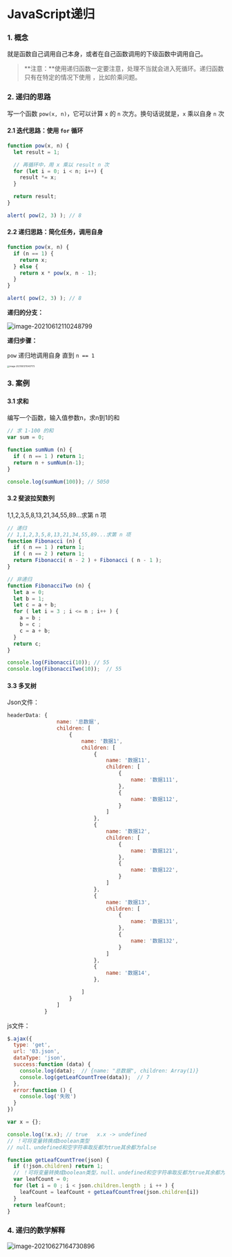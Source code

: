 # JavaScript递归

### 1. 概念

就是函数自己调用自己本身，或者在自己函数调用的下级函数中调用自己。

> **注意：**使用递归函数一定要注意，处理不当就会进入死循环。递归函数只有在特定的情况下使用 ，比如阶乘问题。

### 2. 递归的思路

写一个函数 `pow(x, n)`，它可以计算 `x` 的 `n` 次方。换句话说就是，`x` 乘以自身 `n` 次

#### 2.1 迭代思路：使用 `for` 循环

```js
function pow(x, n) {
  let result = 1;

  // 再循环中，用 x 乘以 result n 次
  for (let i = 0; i < n; i++) {
    result *= x;
  }

  return result;
}

alert( pow(2, 3) ); // 8
```

#### 2.2 递归思路：简化任务，调用自身

```js
function pow(x, n) {
  if (n == 1) {
    return x;
  } else {
    return x * pow(x, n - 1);
  }
}

alert( pow(2, 3) ); // 8
```

**递归的分支：**

![image-20210612110248799](https://calvin-typora-image.oss-cn-hangzhou.aliyuncs.com/img/20210612110250.png)

**递归步骤：**

`pow` 递归地调用自身 直到 `n == 1`

<img src="https://calvin-typora-image.oss-cn-hangzhou.aliyuncs.com/img/20210612110409.png" alt="image-20210612110407173" style="zoom: 33%;" />

### 3. 案例

#### 3.1 求和

编写一个函数，输入值参数n，求n到1的和

```js
// 求 1-100 的和
var sum = 0;

function sumNum (n) {
  if ( n == 1 ) return 1;
  return n + sumNum(n-1);
}

console.log(sumNum(100)); // 5050
```

#### 3.2 斐波拉契数列

1,1,2,3,5,8,13,21,34,55,89...求第 n 项

```js
// 递归
// 1,1,2,3,5,8,13,21,34,55,89...求第 n 项
function Fibonacci (n) {
  if ( n == 1 ) return 1;
  if ( n == 2 ) return 1;
  return Fibonacci( n - 2 ) + Fibonacci ( n - 1 );
}

// 非递归
function FibonacciTwo (n) {
  let a = 0;
  let b = 1;
  let c = a + b;
  for ( let i = 3 ; i <= n ; i++ ) {
    a = b ;
    b = c ;
    c = a + b;
  }
  return c;
}

console.log(Fibonacci(10)); // 55
console.log(FibonacciTwo(10));  // 55
```

#### 3.3 多叉树

Json文件：

```js
headerData: {
                name: '总数据',
                children: [
                    {
                        name: '数据1',
                        children: [
                            {
                                name: '数据11',
                                children: [
                                    {
                                        name: '数据111',
                                    },
                                    {
                                        name: '数据112',
                                    }
                                ]
                            },
                            {
                                name: '数据12',
                                children: [
                                    {
                                        name: '数据121',
                                    },
                                    {
                                        name: '数据122',
                                    }
                                ]
                            },
                            {
                                name: '数据13',
                                children: [
                                    {
                                        name: '数据131',
                                    },
                                    {
                                        name: '数据132',
                                    }
                                ]
                            },
                            {
                                name: '数据14',
                            },

                        ]
                    }
                ]
            }
```

js文件：

```js
$.ajax({
  type: 'get',
  url: '03.json',
  dataType: 'json',
  success:function (data) {
    console.log(data);  // {name: "总数据", children: Array(1)}
    console.log(getLeafCountTree(data));  // 7
  },
  error:function () {
    console.log('失败')
  }
})

var x = {};

console.log(!x.x); // true   x.x -> undefined
// ！可将变量转换成boolean类型
// null、undefined和空字符串取反都为true其余都为false

function getLeafCountTree(json) {
  if (!json.children) return 1;
  // ！可将变量转换成boolean类型，null、undefined和空字符串取反都为true其余都为false
  var leafCount = 0;
  for (let i = 0 ; i < json.children.length ; i ++ ) {
    leafCount = leafCount + getLeafCountTree(json.children[i])
  }
  return leafCount;
}
```

### 4. 递归的数学解释

![image-20210627164730896](https://calvin-typora-image.oss-cn-hangzhou.aliyuncs.com/img/20210627164735.png)